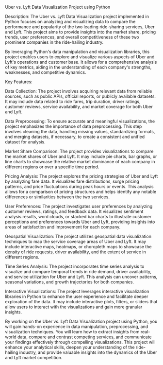 Uber vs. Lyft Data Visualization Project using Python

Description:
The Uber vs. Lyft Data Visualization project implemented in Python focuses on analyzing and visualizing data to compare the performance and popularity of the two leading ride-sharing services, Uber and Lyft. This project aims to provide insights into the market share, pricing trends, user preferences, and overall competitiveness of these two prominent companies in the ride-hailing industry.

By leveraging Python's data manipulation and visualization libraries, this project enables users to explore and visualize various aspects of Uber and Lyft's operations and customer base. It allows for a comprehensive analysis of key metrics, aiding in the understanding of each company's strengths, weaknesses, and competitive dynamics.

Key Features:

Data Collection: The project involves acquiring relevant data from reliable sources, such as public APIs, official reports, or publicly available datasets. It may include data related to ride fares, trip duration, driver ratings, customer reviews, service availability, and market coverage for both Uber and Lyft.

Data Preprocessing: To ensure accurate and meaningful visualizations, the project emphasizes the importance of data preprocessing. This step involves cleaning the data, handling missing values, standardizing formats, and merging datasets, if necessary, to create a consistent and unified dataset for analysis.

Market Share Comparison: The project provides visualizations to compare the market shares of Uber and Lyft. It may include pie charts, bar graphs, or line charts to showcase the relative market dominance of each company in different regions or over a specific time period.

Pricing Analysis: The project explores the pricing strategies of Uber and Lyft by analyzing fare data. It visualizes fare distributions, surge pricing patterns, and price fluctuations during peak hours or events. This analysis allows for a comparison of pricing structures and helps identify any notable differences or similarities between the two services.

User Preferences: The project investigates user preferences by analyzing customer reviews, ratings, and feedback data. It visualizes sentiment analysis results, word clouds, or stacked bar charts to illustrate customer perceptions and preferences towards Uber and Lyft, providing insights into areas of satisfaction and improvement for each company.

Geospatial Visualization: The project utilizes geospatial data visualization techniques to map the service coverage areas of Uber and Lyft. It may include interactive maps, heatmaps, or choropleth maps to showcase the density of ride requests, driver availability, and the extent of service in different regions.

Time Series Analysis: The project incorporates time series analysis to visualize and compare temporal trends in ride demand, driver availability, and service utilization for Uber and Lyft. This analysis can uncover patterns, seasonal variations, and growth trajectories for both companies.

Interactive Visualizations: The project leverages interactive visualization libraries in Python to enhance the user experience and facilitate deeper exploration of the data. It may include interactive plots, filters, or sliders that allow users to interact with the visualizations and gain more granular insights.

By working on the Uber vs. Lyft Data Visualization project using Python, you will gain hands-on experience in data manipulation, preprocessing, and visualization techniques. You will learn how to extract insights from real-world data, compare and contrast competing services, and communicate your findings effectively through compelling visualizations. This project will enhance your analytical skills, deepen your understanding of the ride-hailing industry, and provide valuable insights into the dynamics of the Uber and Lyft market competition.
